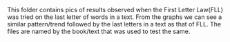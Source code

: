 This folder contains pics of results observed when the First Letter Law(FLL) was tried on the last letter of words in a text.
From the graphs we can see a similar pattern/trend followed by the last letters in a text as that of FLL.
The files are named by the book/text that was used to test the same.
